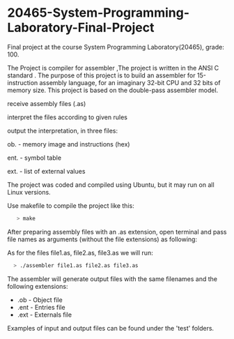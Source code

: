 # 20465-System-Programming-Laboratory-Final-Project
Final project at the course System Programming Laboratory(20465), grade: 100.

The Project is compiler for assembler ,The project is written in the ANSI C standard .
The purpose of this project is to build an assembler for 15-instruction assembly language, 
for an imaginary 32-bit CPU and 32 bits of memory size.
This project is based on the double-pass assembler model.


receive assembly files (.as)

interpret the files according to given rules

output the interpretation, in three files:

ob. - memory image and instructions (hex)

ent. - symbol table

ext. - list of external values

The project was coded and compiled using Ubuntu, but it may run on all Linux versions.

Use makefile to compile the project like this:

```bash
   > make
```

After preparing assembly files with an .as extension, open terminal and pass file names as arguments (without the file extensions) as following:

As for the files file1.as, file2.as, file3.as we will run:

```bash
  > ./assembler file1.as file2.as file3.as
```
The assembler will generate output files with the same filenames and the following extensions:

* .ob - Object file
* .ent - Entries file
* .ext - Externals file

Examples of input and output files can be found under the 'test' folders.
